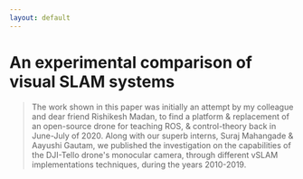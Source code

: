 ```yaml
---
layout: default
---
```


# An experimental comparison of visual SLAM systems

> The work shown in this paper was initially an attempt by my colleague and dear friend Rishikesh Madan, to find a platform & replacement of an open-source drone for teaching ROS, & control-theory back in June-July of 2020. Along with our superb interns, Suraj Mahangade & Aayushi Gautam, we published the investigation on the capabilities of the DJI-Tello drone's monocular camera, through different vSLAM implementations techniques, during the years 2010-2019.

<!-- <object>
<embed src="./media/An_experimental_comparison_of_visual_SLAM_systems.pdf#zoom=90" type="application/pdf" width="800px" height="1000px">
</object> -->